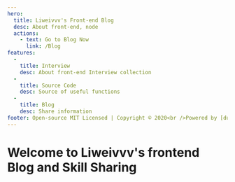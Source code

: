 ```yaml
---
hero:
  title: Liweivvv's Front-end Blog
  desc: About front-end, node
  actions:
    - text: Go to Blog Now
      link: /Blog
features:
  - 
    title: Interview
    desc: About front-end Interview collection
  - 
    title: Source Code
    desc: Source of useful functions
  - 
    title: Blog
    desc: Share information
footer: Open-source MIT Licensed | Copyright © 2020<br />Powered by [dumi](https://d.umijs.org)
---
```


# Welcome to Liweivvv's frontend Blog and Skill Sharing